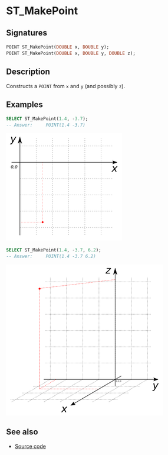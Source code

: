 # ST_MakePoint

## Signatures

```sql
POINT ST_MakePoint(DOUBLE x, DOUBLE y);
POINT ST_MakePoint(DOUBLE x, DOUBLE y, DOUBLE z);
```

## Description

Constructs a `POINT` from `x` and `y` (and possibly `z`).

## Examples

```sql
SELECT ST_MakePoint(1.4, -3.7);
-- Answer:     POINT(1.4 -3.7)
```

![](./ST_MakePoint_1.png)

```sql
SELECT ST_MakePoint(1.4, -3.7, 6.2);
-- Answer:     POINT(1.4 -3.7 6.2)
```

![](./ST_MakePoint_2.png)

## See also

* <a href="https://github.com/orbisgis/h2gis/blob/master/h2gis-functions/src/main/java/org/h2gis/functions/spatial/create/ST_MakePoint.java" target="_blank">Source code</a>
